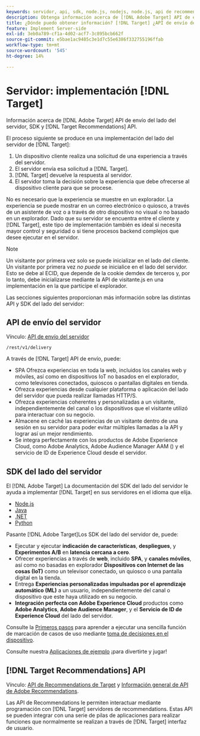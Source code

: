 ```yaml
---
keywords: servidor, api, sdk, node.js, nodejs, node.js, api de recommendations, api, api, servidor1
description: Obtenga información acerca de [!DNL Adobe Target] API de envío del lado del servidor, SDK y [!DNL Target Recommendations] API.
title: ¿Dónde puedo obtener información? [!DNL Target] ¿API de envío del lado del servidor y SDK?
feature: Implement Server-side
exl-id: 3eb0a789-cf1a-4d02-acf7-3c895bcb662f
source-git-commit: e5bae1ac9485c3e1d7c55e6386f332755196ffab
workflow-type: tm+mt
source-wordcount: '545'
ht-degree: 14%

---
```


# Servidor: implementación [!DNL Target]

Información acerca de [!DNL Adobe Target] API de envío del lado del servidor, SDK y [!DNL Target Recommendations] API.

El proceso siguiente se produce en una implementación del lado del servidor de [!DNL Target]:

1. Un dispositivo cliente realiza una solicitud de una experiencia a través del servidor.
1. El servidor envía esa solicitud a [!DNL Target].
1. [!DNL Target] devuelve la respuesta al servidor.
1. El servidor toma la decisión sobre la experiencia que debe ofrecerse al dispositivo cliente para que se procese.

No es necesario que la experiencia se muestre en un explorador. La experiencia se puede mostrar en un correo electrónico o quiosco, a través de un asistente de voz o a través de otro dispositivo no visual o no basado en un explorador. Dado que su servidor se encuentra entre el cliente y [!DNL Target], este tipo de implementación también es ideal si necesita mayor control y seguridad o si tiene procesos backend complejos que desee ejecutar en el servidor.

>[!NOTE]
>
>Un visitante por primera vez solo se puede inicializar en el lado del cliente. Un visitante por primera vez *no puede* se inicialice en el lado del servidor. Esto se debe al ECID, que depende de la cookie demdex de terceros y, por lo tanto, debe inicializarse mediante la API de visitante.js en una implementación en la que participe el explorador.

Las secciones siguientes proporcionan más información sobre las distintas API y SDK del lado del servidor:

## API de envío del servidor

Vínculo: [API de envío del servidor](/help/dev/implement/delivery-api/overview.md)

`/rest/v1/delivery`

A través de [!DNL Target] API de envío, puede:

* SPA Ofrezca experiencias en toda la web, incluidos los canales web y móviles, así como en dispositivos IoT no basados en el explorador, como televisores conectados, quioscos o pantallas digitales en tienda.
* Ofrezca experiencias desde cualquier plataforma o aplicación del lado del servidor que pueda realizar llamadas HTTP/S.
* Ofrezca experiencias coherentes y personalizadas a un visitante, independientemente del canal o los dispositivos que el visitante utilizó para interactuar con su negocio.
* Almacene en caché las experiencias de un visitante dentro de una sesión en su servidor para poder evitar múltiples llamadas a la API y lograr así un mejor rendimiento.
* Se integra perfectamente con los productos de Adobe Experience Cloud, como Adobe Analytics, Adobe Audience Manager AAM () y el servicio de ID de Experience Cloud desde el servidor.

## SDK del lado del servidor

El [!DNL Adobe Target] La documentación del SDK del lado del servidor le ayuda a implementar [!DNL Target] en sus servidores en el idioma que elija.

* [Node.js](node-js/overview.md)
* [Java](java/overview.md)
* [.NET](net/overview.md)
* [Python](python/overview.md)

Pasante [!DNL Adobe Target]Los SDK del lado del servidor de, puede:

* Ejecutar y ejecutar **indicación de características**, **despliegues**, y **Experimentos A/B** en **latencia cercana a cero**.
* Ofrecer experiencias a través de **web**, incluido **SPA**, y **canales móviles**, así como no basadas en explorador **Dispositivos con Internet de las cosas (IoT)** como un televisor conectado, un quiosco o una pantalla digital en la tienda.
* Entrega **Experiencias personalizadas impulsadas por el aprendizaje automático (ML)** a un usuario, independientemente del canal o dispositivo que este haya utilizado en su negocio.
* **Integración perfecta con Adobe Experience Cloud** productos como **Adobe Analytics**, **Adobe Audience Manager**, y el **Servicio de ID de Experience Cloud** del lado del servidor.

Consulte la [Primeros pasos](sdk-guides/getting-started/getting-started.md) para aprender a ejecutar una sencilla función de marcación de casos de uso mediante [toma de decisiones en el dispositivo](sdk-guides/on-device-decisioning/overview.md).

Consulte nuestra [Aplicaciones de ejemplo](sdk-guides/sample-apps/sample-apps.md) ¡para divertirte y jugar!

## [!DNL Target Recommendations] API

Vínculo: [API de Recommendations de Target](https://developers.adobetarget.com/api/recommendations) y [Información general de API de Adobe Recommendations](../../before-administer/recs-api/overview.md).

Las API de Recommendations le permiten interactuar mediante programación con [!DNL Target] servidores de recommendations. Estas API se pueden integrar con una serie de pilas de aplicaciones para realizar funciones que normalmente se realizan a través de [!DNL Target] interfaz de usuario.

